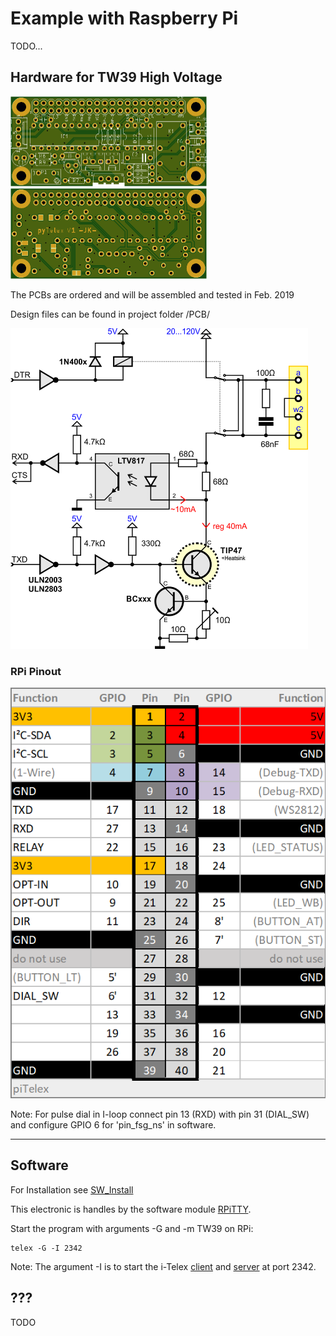 # Example with Raspberry Pi
TODO...

## Hardware for TW39 High Voltage

<img src="../img/pyTelexPCBt.png" width="314px">
<img src="../img/pyTelexPCBb.png" width="314px">

The PCBs are ordered and will be assembled and tested in Feb. 2019

Design files can be found in project folder /PCB/

<img src="../img/TelexCurrentTXD3.png" width="476px">

### RPi Pinout

<img src="../img/RPiPinout.png">

Note: For pulse dial in I-loop connect pin 13 (RXD) with pin 31 (DIAL_SW) and configure GPIO 6 for 'pin_fsg_ns' in software.

---

## Software

For Installation see [SW_Install](/wiki/README_SW_Install.md)

This electronic is handles by the software module [RPiTTY](/wiki/README_SW_DevRPiTTY.md).

Start the program with arguments -G and -m TW39 on RPi:
    
    telex -G -I 2342

Note: The argument -I is to start the i-Telex [client](/wiki/README_SW_DevITelexClient.md) and [server](/wiki/README_SW_DevITelexSrv.md) at port 2342.

## ???

TODO